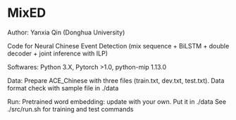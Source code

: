 # MixED
Author: Yanxia Qin (Donghua University)

Code for Neural Chinese Event Detection (mix sequence + BiLSTM + double decoder + joint inference with ILP)

Softwares: 
    Python 3.X, Pytorch >1.0, python-mip 1.13.0

Data: 
    Prepare ACE_Chinese with three files (train.txt, dev.txt, test.txt). Data format check with sample file in ./data

Run: 
    Pretrained word embedding: update with your own. Put it in ./data
    See ./src/run.sh for training and test commands

